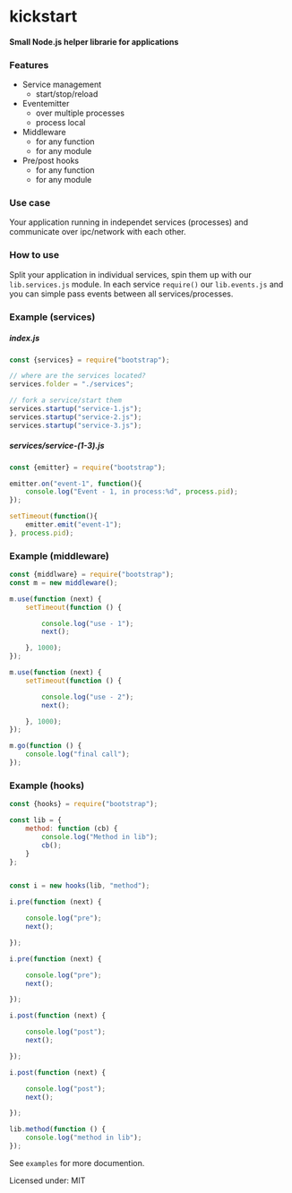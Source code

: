 # kickstart
#### Small Node.js helper librarie for applications


### Features
* Service management
  * start/stop/reload
* Eventemitter
  * over multiple processes
  * process local
* Middleware
  * for any function
  * for any module
* Pre/post hooks
  * for any function
  * for any module


### Use case
Your application running in independet services (processes) and communicate over ipc/network with each other.


### How to use
Split your application in individual services, spin them up with our `lib.services.js` module.
In each service `require()` our `lib.events.js` and you can simple pass events between all services/processes.

### Example (services)
##### index.js
```js
const {services} = require("bootstrap");

// where are the services located?
services.folder = "./services";

// fork a service/start them
services.startup("service-1.js");
services.startup("service-2.js");
services.startup("service-3.js");
```


##### services/service-(1-3).js
```js
const {emitter} = require("bootstrap");

emitter.on("event-1", function(){
    console.log("Event - 1, in process:%d", process.pid);
});

setTimeout(function(){
    emitter.emit("event-1");
}, process.pid);
```


### Example (middleware)
```js
const {middlware} = require("bootstrap");
const m = new middleware();

m.use(function (next) {
    setTimeout(function () {

        console.log("use - 1");
        next();

    }, 1000);
});

m.use(function (next) {
    setTimeout(function () {

        console.log("use - 2");
        next();

    }, 1000);
});

m.go(function () {
    console.log("final call");
});
```


### Example (hooks)
```js
const {hooks} = require("bootstrap");

const lib = {
    method: function (cb) {
        console.log("Method in lib");
        cb();
    }
};


const i = new hooks(lib, "method");

i.pre(function (next) {

    console.log("pre");
    next();

});

i.pre(function (next) {

    console.log("pre");
    next();

});

i.post(function (next) {

    console.log("post");
    next();

});

i.post(function (next) {

    console.log("post");
    next();

});

lib.method(function () {
    console.log("method in lib");
});
```

See ```examples``` for more documention.

Licensed under: MIT